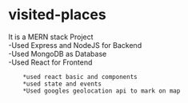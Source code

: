 # visited-places
It is a MERN stack Project  
-Used Express and NodeJS for Backend  
-Used MongoDB as Database  
-Used React for Frontend   
  
  
        *used react basic and components  
        *used state and events  
        *Used googles geolocation api to mark on map
